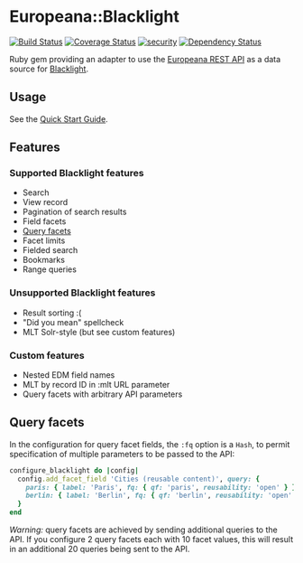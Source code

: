# Europeana::Blacklight

[![Build Status](https://travis-ci.org/europeana/europeana-blacklight.svg?branch=master)](https://travis-ci.org/europeana/europeana-blacklight) [![Coverage Status](https://coveralls.io/repos/europeana/europeana-blacklight/badge.svg?branch=master&service=github)](https://coveralls.io/github/europeana/europeana-blacklight?branch=master) [![security](https://hakiri.io/github/europeana/europeana-blacklight/master.svg)](https://hakiri.io/github/europeana/europeana-blacklight/master) [![Dependency Status](https://gemnasium.com/europeana/europeana-blacklight.svg)](https://gemnasium.com/europeana/europeana-blacklight)

Ruby gem providing an adapter to use the
[Europeana REST API](http://labs.europeana.eu/api/introduction/) as a data
source for [Blacklight](http://projectblacklight.org/).

## Usage

See the [Quick Start Guide](QUICKSTART.md).

## Features

### Supported Blacklight features

* Search
* View record
* Pagination of search results
* Field facets
* [Query facets](#query-facets)
* Facet limits
* Fielded search
* Bookmarks
* Range queries

### Unsupported Blacklight features

* Result sorting :(
* "Did you mean" spellcheck
* MLT Solr-style (but see custom features)

### Custom features

* Nested EDM field names
* MLT by record ID in :mlt URL parameter
* Query facets with arbitrary API parameters

## Query facets

In the configuration for query facet fields, the `:fq` option is a `Hash`, to
permit specification of multiple parameters to be passed to the API:

```ruby
configure_blacklight do |config|
  config.add_facet_field 'Cities (reusable content)', query: {
    paris: { label: 'Paris', fq: { qf: 'paris', reusability: 'open' } },
    berlin: { label: 'Berlin', fq: { qf: 'berlin', reusability: 'open' } }
  }
end
```

*Warning:* query facets are achieved by sending additional queries to the
API. If you configure 2 query facets each with 10 facet values, this will result
in an additional 20 queries being sent to the API.

